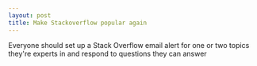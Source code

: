 ```yaml
---
layout: post
title: Make Stackoverflow popular again
---
```


Everyone should set up a Stack Overflow email alert for one or two topics they're experts in and respond to questions they can answer
